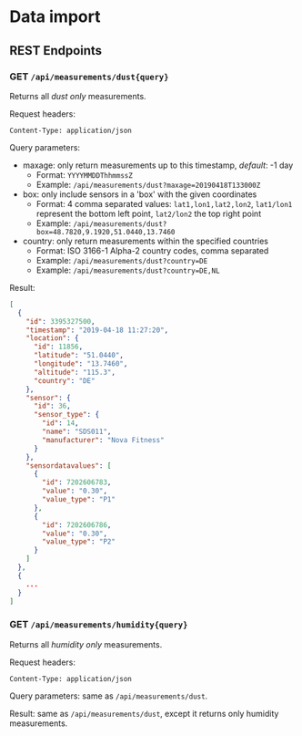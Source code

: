 # Data import

## REST Endpoints

### GET `/api/measurements/dust{query}`

Returns all _dust only_ measurements.

Request headers:

```
Content-Type: application/json
```

Query parameters:

- maxage: only return measurements up to this timestamp, _default_: -1 day
  - Format: `YYYYMMDDThhmmssZ`
  - Example: `/api/measurements/dust?maxage=20190418T133000Z`
- box: only include sensors in a 'box' with the given coordinates
  - Format: 4 comma separated values: `lat1,lon1,lat2,lon2`, `lat1/lon1` represent the bottom left point, `lat2/lon2` the top right point
  - Example: `/api/measurements/dust?box=48.7820,9.1920,51.0440,13.7460`
- country: only return measurements within the specified countries
  - Format: ISO 3166-1 Alpha-2 country codes, comma separated
  - Example: `/api/measurements/dust?country=DE`
  - Example: `/api/measurements/dust?country=DE,NL`

Result:

```json
[
  {
    "id": 3395327500,
    "timestamp": "2019-04-18 11:27:20",
    "location": {
      "id": 11856,
      "latitude": "51.0440",
      "longitude": "13.7460",
      "altitude": "115.3",
      "country": "DE"
    },
    "sensor": {
      "id": 36,
      "sensor_type": {
        "id": 14,
        "name": "SDS011",
        "manufacturer": "Nova Fitness"
      }
    },
    "sensordatavalues": [
      {
        "id": 7202606783,
        "value": "0.30",
        "value_type": "P1"
      },
      {
        "id": 7202606786,
        "value": "0.30",
        "value_type": "P2"
      }
    ]
  },
  {
    ...
  }
]
```

### GET `/api/measurements/humidity{query}`

Returns all _humidity only_ measurements.

Request headers:

```
Content-Type: application/json
```

Query parameters: same as `/api/measurements/dust`.

Result: same as `/api/measurements/dust`, except it returns only humidity measurements.
